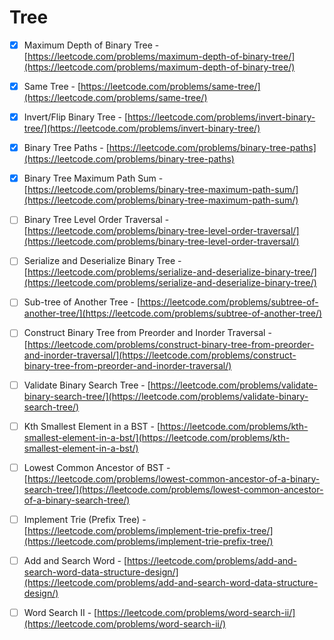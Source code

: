 # Tree

* [x] Maximum Depth of Binary Tree - [https://leetcode.com/problems/maximum-depth-of-binary-tree/](https://leetcode.com/problems/maximum-depth-of-binary-tree/)
* [x] Same Tree - [https://leetcode.com/problems/same-tree/](https://leetcode.com/problems/same-tree/)
* [x] Invert/Flip Binary Tree - [https://leetcode.com/problems/invert-binary-tree/](https://leetcode.com/problems/invert-binary-tree/)
* [x] Binary Tree Paths - [https://leetcode.com/problems/binary-tree-paths](https://leetcode.com/problems/binary-tree-paths)
* [x] Binary Tree Maximum Path Sum - [https://leetcode.com/problems/binary-tree-maximum-path-sum/](https://leetcode.com/problems/binary-tree-maximum-path-sum/)
* [ ] Binary Tree Level Order Traversal - [https://leetcode.com/problems/binary-tree-level-order-traversal/](https://leetcode.com/problems/binary-tree-level-order-traversal/)
* [ ] Serialize and Deserialize Binary Tree - [https://leetcode.com/problems/serialize-and-deserialize-binary-tree/](https://leetcode.com/problems/serialize-and-deserialize-binary-tree/)
* [ ] Sub-tree of Another Tree - [https://leetcode.com/problems/subtree-of-another-tree/](https://leetcode.com/problems/subtree-of-another-tree/)
* [ ] Construct Binary Tree from Preorder and Inorder Traversal - [https://leetcode.com/problems/construct-binary-tree-from-preorder-and-inorder-traversal/](https://leetcode.com/problems/construct-binary-tree-from-preorder-and-inorder-traversal/)
* [ ] Validate Binary Search Tree - [https://leetcode.com/problems/validate-binary-search-tree/](https://leetcode.com/problems/validate-binary-search-tree/)
* [ ] Kth Smallest Element in a BST - [https://leetcode.com/problems/kth-smallest-element-in-a-bst/](https://leetcode.com/problems/kth-smallest-element-in-a-bst/)
* [ ] Lowest Common Ancestor of BST - [https://leetcode.com/problems/lowest-common-ancestor-of-a-binary-search-tree/](https://leetcode.com/problems/lowest-common-ancestor-of-a-binary-search-tree/)
* [ ] Implement Trie \(Prefix Tree\) - [https://leetcode.com/problems/implement-trie-prefix-tree/](https://leetcode.com/problems/implement-trie-prefix-tree/)
* [ ] Add and Search Word - [https://leetcode.com/problems/add-and-search-word-data-structure-design/](https://leetcode.com/problems/add-and-search-word-data-structure-design/)
* [ ] Word Search II - [https://leetcode.com/problems/word-search-ii/](https://leetcode.com/problems/word-search-ii/)

